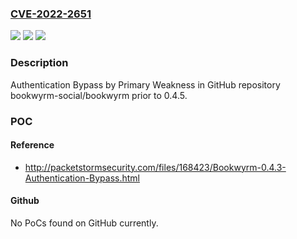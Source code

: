 ### [CVE-2022-2651](https://cve.mitre.org/cgi-bin/cvename.cgi?name=CVE-2022-2651)
![](https://img.shields.io/static/v1?label=Product&message=bookwyrm-social%2Fbookwyrm&color=blue)
![](https://img.shields.io/static/v1?label=Version&message=%3C%200.4.5%20&color=brighgreen)
![](https://img.shields.io/static/v1?label=Vulnerability&message=CWE-305%20Authentication%20Bypass%20by%20Primary%20Weakness&color=brighgreen)

### Description

Authentication Bypass by Primary Weakness in GitHub repository bookwyrm-social/bookwyrm prior to 0.4.5.

### POC

#### Reference
- http://packetstormsecurity.com/files/168423/Bookwyrm-0.4.3-Authentication-Bypass.html

#### Github
No PoCs found on GitHub currently.


